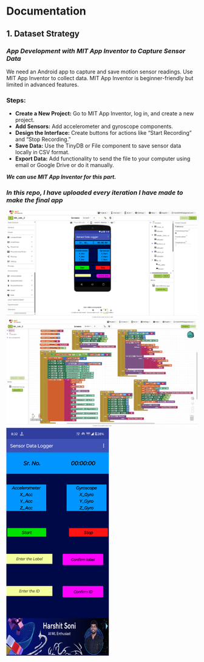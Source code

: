 # Documentation

## 1. Dataset Strategy

### **_App Development with MIT App Inventor to Capture Sensor Data_**

We need an Android app to capture and save motion sensor readings. Use MIT App Inventor to collect data. MIT App Inventor is beginner-friendly but limited in advanced features.

### **Steps:**

- **Create a New Project:** Go to MIT App Inventor, log in, and create a new project.
- **Add Sensors:** Add accelerometer and gyroscope components.
- **Design the Interface:** Create buttons for actions like “Start Recording” and “Stop Recording.”
- **Save Data:** Use the TinyDB or File component to save sensor data locally in CSV format.
- **Export Data:** Add functionality to send the file to your computer using email or Google Drive or do it manually.

**_We can use MIT App Inventor for this part._**

### **_In this repo, I have uploaded every iteration I have made to make the final app_**

<img src="Frontend Block Diagram.png" />
<img src="Block Diagram 4.png"/>
<img src="Mobile View.png" height="600px"/>
